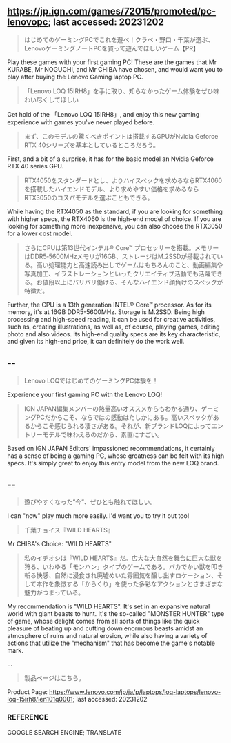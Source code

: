 ## https://jp.ign.com/games/72015/promoted/pc-lenovopc; last accessed: 20231202

> はじめてのゲーミングPCでこれを遊べ！クラベ・野口・千葉が選ぶ、LenovoゲーミングノートPCを買って遊んでほしいゲーム【PR】

Play these games with your first gaming PC! These are the games that Mr KURABE, Mr NOGUCHI, and Mr CHIBA have chosen, and would want you to play after buying the Lenovo Gaming laptop PC.

> 「Lenovo LOQ 15IRH8」を手に取り、知らなかったゲーム体験をぜひ味わい尽くしてほしい

Get hold of the 「Lenovo LOQ 15IRH8」, and enjoy this new gaming experience with games you've never played before.

> まず、このモデルの驚くべきポイントは搭載するGPUがNvidia Geforce RTX 40シリーズを基本としているところだろう。

First, and a bit of a surprise, it has for the basic model an Nvidia Geforce RTX 40 series GPU.

> RTX4050をスタンダードとし、よりハイスペックを求めるならRTX4060を搭載したハイエンドモデル、より求めやすい価格を求めるならRTX3050のコスパモデルを選ぶこともできる。

While having the RTX4050 as the standard, if you are looking for something with higher specs, the RTX4060 is the high-end model of choice. If you are looking for something more inexpensive, you can also choose the RTX3050 for a lower cost model.

> さらにCPUは第13世代インテル® Core™ プロセッサーを搭載。メモリーはDDR5‐5600MHzメモリが16GB、ストレージはM.2SSDが搭載されている。高い処理能力と高速読み出しでゲームはもちろんのこと、動画編集や写真加工、イラストレーションといったクリエイティブ活動でも活躍できる。お値段以上にバリバリ働ける、そんなハイエンド顔負けのスペックが特徴だ。

Further, the CPU is a 13th generation INTEL® Core™ processor. As for its memory, it's at 16GB DDR5-5600MHz. Storage is M.2SSD. Being high processing and high-speed reading, it can be used for creative activities, such as, creating illustrations, as well as, of course, playing games, editing photo and also videos. Its high-end quality specs are its key characteristic, and given its high-end price, it can definitely do the work well.

## --

> Lenovo LOQではじめてのゲーミングPC体験を！

Experience your first gaming PC with the Lenovo LOQ!

> IGN JAPAN編集メンバーの熱量高いオススメからもわかる通り、ゲーミングPCだからこそ、ならではの感動はたしかにある。高いスペックがあるからこそ感じられる凄さがある。それが、新ブランドLOQによってエントリーモデルで味わえるのだから、素直にすごい。

Based on IGN JAPAN Editors' impassioned recommendations, it certainly has a sense of being a gaming PC, whose greatness can be felt with its high specs. It's simply great to enjoy this entry model from the new LOQ brand.

## --

> 遊びやすくなった”今”、ぜひとも触れてほしい。

I can "now" play much more easily. I'd want you to try it out too!

> 千葉チョイス『WILD HEARTS』

Mr CHIBA's Choice: "WILD HEARTS"

> 私のイチオシは『WILD HEARTS』だ。広大な大自然を舞台に巨大な獣を狩る、いわゆる「モンハン」タイプのゲームである。バカでかい獣を叩き斬る快感、自然に浸食され廃墟めいた雰囲気を醸し出すロケーション、そして本作を象徴する「からくり」を使った多彩なアクションとさまざまな魅力がつまっている。

My recommendation is "WILD HEARTS". It's set in an expansive natural world with giant beasts to hunt. It's the so-called "MONSTER HUNTER" type of game, whose delight comes from all sorts of things like the quick pleasure of beating up and cutting down enormous beasts amidst an atmosphere of ruins and natural erosion, while also having a variety of actions that utilize the "mechanism" that has become the game's notable mark.

...

> 製品ページはこちら。

Product Page: https://www.lenovo.com/jp/ja/p/laptops/loq-laptops/lenovo-loq-15irh8/len101q0001; last accessed: 20231202

### REFERENCE

GOOGLE SEARCH ENGINE; TRANSLATE


